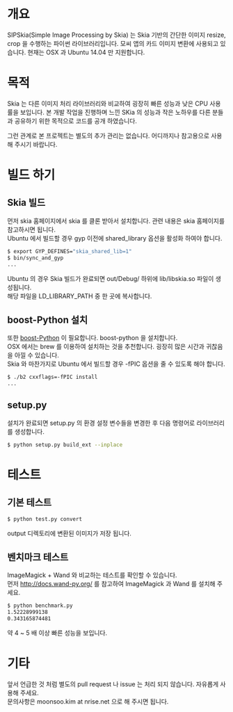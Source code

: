 # 개요
SIPSkia(Simple Image Processing by Skia) 는 Skia 기반의 간단한 이미지 resize, crop 을 수행하는
파이썬 라이브러리입니다. 모씨 앱의 카드 이미지 변환에 사용되고 있습니다. 현재는 OSX 과 Ubuntu 14.04 만
지원합니다.

# 목적
Skia 는 다른 이미지 처리 라이브러리와 비교하여 굉장히 빠른 성능과 낮은 CPU 사용률을 보입니다. 본 개발 작업을
진행하며 느낀 SKia 의 성능과 작은 노하우를 다른 분들과 공유하기 위한 목적으로 코드를 공개 하였습니다.

그런 관계로 본 프로젝트는 별도의 추가 관리는 없습니다. 어디까지나 참고용으로 사용해 주시기 바랍니다.

# 빌드 하기
## Skia 빌드
먼저 skia 홈페이지에서 skia 를 클론 받아서 설치합니다. 관련 내용은 skia 홈페이지를 참고하시면 됩니다.<br />
Ubuntu 에서 빌드할 경우 gyp 이전에 shared_library 옵션을 활성화 하여야 합니다.

```bash
$ export GYP_DEFINES="skia_shared_lib=1"
$ bin/sync_and_gyp
...
```

Ubuntu 의 경우 Skia 빌드가 완료되면 out/Debug/ 하위에 lib/libskia.so 파일이 생성됩니다.<br />
해당 파일을 LD_LIBRARY_PATH 중 한 곳에 복사합니다.

## boost-Python 설치
또한 [boost-Python](http://www.boost.org//) 이 필요합니다. boost-python 을 설치합니다.<br />
OSX 에서는 brew 를 이용하여 설치하는 것을 추천합니다. 굉장히 많은 시간과 귀찮음을 아낄 수 있습니다.<br />
Skia 와 마찬가지로 Ubuntu 에서 빌드할 경우 -fPIC 옵션을 줄 수 있도록 해야 합니다.

```bash
$ ./b2 cxxflags=-fPIC install
...
```

## setup.py
설치가 완료되면 setup.py 의 환경 설정 변수들을 변경한 후 다음 명령어로 라이브러리를 생성합니다.

```bash
$ python setup.py build_ext --inplace
```

# 테스트
## 기본 테스트
```bash
$ python test.py convert
```

output 디렉토리에 변환된 이미지가 저장 됩니다.

## 벤치마크 테스트
ImageMagick + Wand 와 비교하는 테스트를 확인할 수 있습니다.<br />
먼저 http://docs.wand-py.org/ 를 참고하여 ImageMagick 과 Wand 를 설치해 주세요.
```bash
$ python benchmark.py
1.52228999138
0.343165874481
```
약 4 ~ 5 배 이상 빠른 성능을 보입니다.

# 기타
앞서 언급한 것 처럼 별도의 pull request 나 issue 는 처리 되지 않습니다. 자유롭게 사용해 주세요.<br />
문의사항은 moonsoo.kim at nrise.net 으로 해 주시면 됩니다.